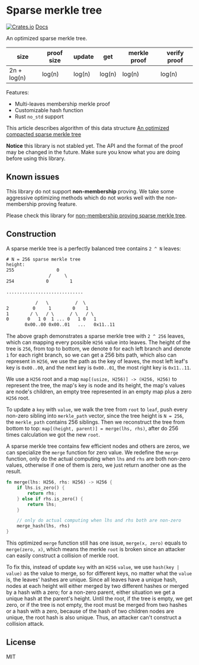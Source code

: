 # Sparse merkle tree

[![Crates.io](https://img.shields.io/crates/v/restricted-sparse-merkle-tree.svg)](https://crates.io/crates/restricted-sparse-merkle-tree)
[Docs](https://docs.rs/restricted-sparse-merkle-tree)

An optimized sparse merkle tree.

| size | proof size | update | get | merkle proof | verify proof |
| --- | --- | --- | --- | --- | --- |
| 2n + log(n) | log(n) | log(n) | log(n) | log(n) | log(n) |

Features:

* Multi-leaves membership merkle proof
* Customizable hash function
* Rust `no_std` support

This article describes algorithm of this data structure [An optimized compacted sparse merkle tree](https://justjjy.com/An-optimized-compact-sparse-merkle-tree)

**Notice** this library is not stabled yet. The API and the format of the proof may be changed in the future. Make sure you know what you are doing before using this library.

## Known issues

This library do not support **non-membership** proving. We take some aggressive optimizing methods which do not works well with the non-membership proving feature.

Please check this library for [non-membership proving sparse merkle tree](https://github.com/nervosnetwork/sparse-merkle-tree).

## Construction

A sparse merkle tree is a perfectly balanced tree contains `2 ^ N` leaves:

``` txt
# N = 256 sparse merkle tree
height:
255                0
                /     \
254            0        1

.............................

           /   \          /  \
2         0     1        0    1
1        / \   / \      / \   / \
0       0   1 0  1 ... 0   1 0   1 
       0x00..00 0x00..01   ...   0x11..11
```

The above graph demonstrates a sparse merkle tree with `2 ^ 256` leaves, which can mapping every possible `H256` value into leaves. The height of the tree is `256`, from top to bottom, we denote `0` for each left branch and denote `1` for each right branch, so we can get a 256 bits path, which also can represent in `H256`, we use the path as the key of leaves, the most left leaf's key is `0x00..00`, and the next key is `0x00..01`, the most right key is `0x11..11`.

We use a `H256` root and a map `map[(usize, H256)] -> (H256, H256)` to represent the tree, the map's key is node and its height, the map's values are node's children, an empty tree represented in an empty map plus a zero `H256` root.

To update a `key` with `value`, we walk the tree from `root` to `leaf`, push every non-zero sibling into `merkle_path` vector, since the tree height is `N = 256`, the `merkle_path` contains 256 siblings. Then we reconstruct the tree from bottom to top: `map[(height, parent)] = merge(lhs, rhs)`, after do 256 times calculation we got the new `root`.

A sparse merkle tree contains few efficient nodes and others are zeros, we can specialize the `merge` function for zero value. We redefine the `merge` function, only do the actual computing when `lhs` and `rhs` are both non-zero values, otherwise if one of them is zero, we just return another one as the result.

``` rust
fn merge(lhs: H256, rhs: H256) -> H256 {
    if lhs.is_zero() {
        return rhs;
    } else if rhs.is_zero() {
        return lhs;
    }

    // only do actual computing when lhs and rhs both are non-zero
    merge_hash(lhs, rhs)
}
```

This optimized `merge` function still has one issue, `merge(x, zero)` equals to `merge(zero, x)`, which means the merkle `root` is broken since an attacker can easily construct a collision of merkle root.

To fix this, instead of update `key` with an `H256` `value`, we use `hash(key | value)` as the value to merge, so for different keys, no matter what the `value` is, the leaves' hashes are unique. Since all leaves have a unique hash, nodes at each height will either merged by two different hashes or merged by a hash with a zero; for a non-zero parent, either situation we get a unique hash at the parent's height. Until the root, if the tree is empty, we get zero, or if the tree is not empty, the root must be merged from two hashes or a hash with a zero, because of the hash of two children nodes are unique, the root hash is also unique. Thus, an attacker can't construct a collision attack.

## License

MIT
